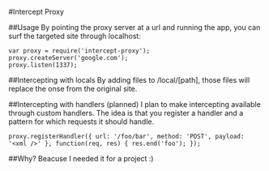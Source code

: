 #Intercept Proxy

##Usage
By pointing the proxy server at a url and running the app, you can surf the targeted site through localhost:

    var proxy = require('intercept-proxy');
    proxy.createServer('google.com');
    proxy.listen(1337);

##Intercepting with locals
By adding files to /local/[path], those files will replace the onse from the original site.

##Intercepting with handlers (planned)
I plan to make intercepting available through custom handlers. The idea is that you register a handler and a pattern for which requests it should handle.

    proxy.registerHandler({ url: '/foo/bar', method: 'POST', payload: '<xml />' }, function(req, res) { res.end('foo'); });

##Why?
Beacuse I needed it for a project :)